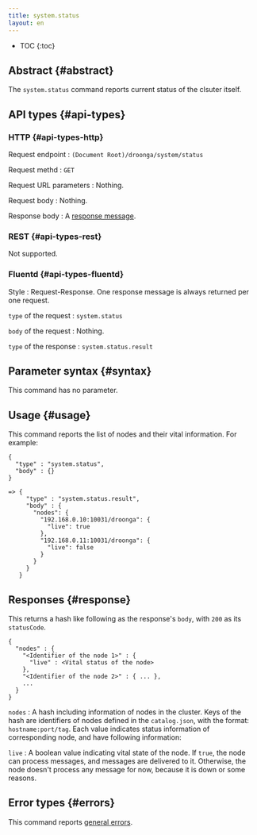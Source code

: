 ```yaml
---
title: system.status
layout: en
---
```


* TOC
{:toc}

## Abstract {#abstract}

The `system.status` command reports current status of the clsuter itself.

## API types {#api-types}

### HTTP {#api-types-http}

Request endpoint
: `(Document Root)/droonga/system/status`

Request methd
: `GET`

Request URL parameters
: Nothing.

Request body
: Nothing.

Response body
: A [response message](#response).

### REST {#api-types-rest}

Not supported.

### Fluentd {#api-types-fluentd}

Style
: Request-Response. One response message is always returned per one request.

`type` of the request
: `system.status`

`body` of the request
: Nothing.

`type` of the response
: `system.status.result`

## Parameter syntax {#syntax}

This command has no parameter.

## Usage {#usage}

This command reports the list of nodes and their vital information.
For example:

    {
      "type" : "system.status",
      "body" : {}
    }
    
    => {
         "type" : "system.status.result",
         "body" : {
           "nodes": {
             "192.168.0.10:10031/droonga": {
               "live": true
             },
             "192.168.0.11:10031/droonga": {
               "live": false
             }
           }
         }
       }


## Responses {#response}

This returns a hash like following as the response's `body`, with `200` as its `statusCode`.

    {
      "nodes" : {
        "<Identifier of the node 1>" : {
          "live" : <Vital status of the node>
        },
        "<Identifier of the node 2>" : { ... },
        ...
      }
    }

`nodes`
: A hash including information of nodes in the cluster.
  Keys of the hash are identifiers of nodes defined in the `catalog.json`, with the format: `hostname:port/tag`.
  Each value indicates status information of corresponding node, and have following information:
  
  `live`
  : A boolean value indicating vital state of the node.
    If `true`, the node can process messages, and messages are delivered to it.
    Otherwise, the node doesn't process any message for now, because it is down or some reasons.


## Error types {#errors}

This command reports [general errors](/reference/message/#error).
